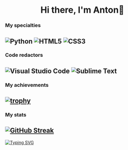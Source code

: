 <h1 align="center">Hi there, I'm Anton👋</h1>

<h3>My specialties</h3>

![Python](https://img.shields.io/badge/python-3670A0?style=for-the-badge&logo=python&logoColor=ffdd54)
![HTML5](https://img.shields.io/badge/html5-%23E34F26.svg?style=for-the-badge&logo=html5&logoColor=white)
![CSS3](https://img.shields.io/badge/css3-%231572B6.svg?style=for-the-badge&logo=css3&logoColor=white)
---

<h3>Code redactors</h3>

![Visual Studio Code](https://img.shields.io/badge/Visual%20Studio%20Code-0078d7.svg?style=for-the-badge&logo=visual-studio-code&logoColor=white)
![Sublime Text](https://img.shields.io/badge/sublime_text-%23575757.svg?style=for-the-badge&logo=sublime-text&logoColor=important)
---

<h3>My achievements</h3>

[![trophy](https://github-profile-trophy.vercel.app/?username=Anton1618&theme=onedark)](https://github.com/ryo-ma/github-profile-trophy)
---

<h3>My stats</h3>

[![GitHub Streak](https://github-readme-streak-stats.herokuapp.com/?user=Anton1618)](https://git.io/streak-stats)
---








[![Typing SVG](https://readme-typing-svg.herokuapp.com?color=%2336BCF7&lines=Computer+science+student)](https://git.io/typing-svg)


<!--
**Anton1618/Anton1618** is a ✨ _special_ ✨ repository because its `README.md` (this file) appears on your GitHub profile.

Here are some ideas to get you started:

- 🔭 I’m currently working on ...
- 🌱 I’m currently learning ...
- 👯 I’m looking to collaborate on ...
- 🤔 I’m looking for help with ...
- 💬 Ask me about ...
- 📫 How to reach me: ...
- 😄 Pronouns: ...
- ⚡ Fun fact: ...
-->
